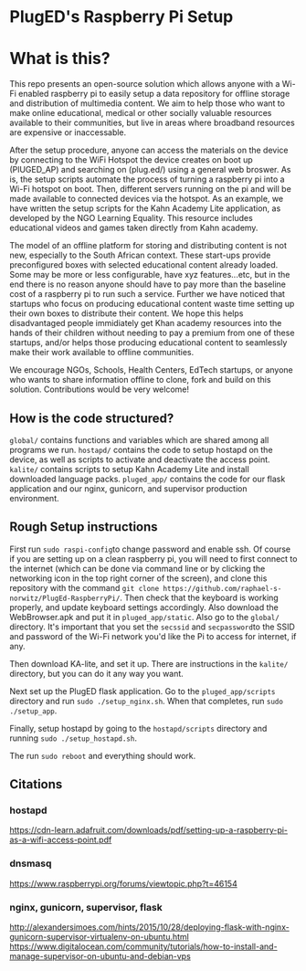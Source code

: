 # PlugED's Raspberry Pi Setup

# What is this?

This repo presents an open-source solution which allows anyone with a Wi-Fi enabled raspberry pi to easily setup a data repository for offline storage and distribution of multimedia content. We aim to help those who want to make online educational, medical or other socially valuable resources available to their communities, but live in areas where broadband resources are expensive or inaccessable.

After the setup procedure, anyone can access the materials on the device by connecting to the WiFi Hotspot the device creates on boot up (PlUGED_AP) and searching on (plug.ed/) using a general web broswer. As is, the setup scripts automate the process of turning a raspberry pi into a Wi-Fi hotspot on boot. Then, different servers running on the pi and will be made available to connected devices via the hotspot. As an example, we have written the setup scripts for the Kahn Academy Lite application, as developed by the NGO Learning Equality. This resource includes educational videos and games taken directly from Kahn academy. 

The model of an offline platform for storing and distributing content is not new, especially to the South African context. These start-ups provide preconfigured boxes with selected educational content already loaded. Some may be more or less configurable, have xyz features...etc, but in the end there is no reason anyone should have to pay more than the baseline cost of a raspberry pi to run such a service. Further we have noticed that startups who focus on producing educational content waste time setting up their own boxes to distribute their content. We hope this helps disadvantaged people immidiately get Khan academy resources into the hands of their children without needing to pay a premium from one of these startups, and/or helps those producing educational content to seamlessly make their work available to offline communities.

We encourage NGOs, Schools, Health Centers, EdTech startups, or anyone who wants to share information offline to clone, fork and build on this solution. Contributions would be very welcome!

## How is the code structured?
`global/` contains functions and variables which are shared among all programs we run.
`hostapd/` contains the code to setup hostapd on the device, as well as scripts to activate and deactivate the access point.
`kalite/` contains scripts to setup Kahn Academy Lite and install downloaded language packs.
`pluged_app/` contains the code for our flask application and our nginx, gunicorn, and supervisor production environment.

## Rough Setup instructions
First run `sudo raspi-config`to change password and enable ssh. Of course if you are setting up on a clean raspberry pi, you will need to first connect to the internet (which can be done via command line or by clicking the networking icon in the top right corner of the screen), and clone this repository with the command `git clone https://github.com/raphael-s-norwitz/PlugEd-RaspberryPi/`. Then check that the keyboard is working properly, and update keyboard settings accordingly. Also download the WebBrowser.apk and put it in `pluged_app/static`. Also go to the `global/` directory. It's important that you set the `secssid` and `secpassword`to the SSID and password of the Wi-Fi network you'd like the Pi to access for internet, if any.

Then download KA-lite, and set it up. There are instructions in the `kalite/` directory, but you can do it any way you want.

Next set up the PlugED flask application. Go to the `pluged_app/scripts` directory and run `sudo ./setup_nginx.sh`. When that completes, run `sudo ./setup_app`.

Finally, setup hostapd by going to the `hostapd/scripts` directory and running `sudo ./setup_hostapd.sh`.

The run `sudo reboot` and everything should work.

## Citations
### hostapd
https://cdn-learn.adafruit.com/downloads/pdf/setting-up-a-raspberry-pi-as-a-wifi-access-point.pdf

### dnsmasq
https://www.raspberrypi.org/forums/viewtopic.php?t=46154

### nginx, gunicorn, supervisor, flask
http://alexandersimoes.com/hints/2015/10/28/deploying-flask-with-nginx-gunicorn-supervisor-virtualenv-on-ubuntu.html
https://www.digitalocean.com/community/tutorials/how-to-install-and-manage-supervisor-on-ubuntu-and-debian-vps
